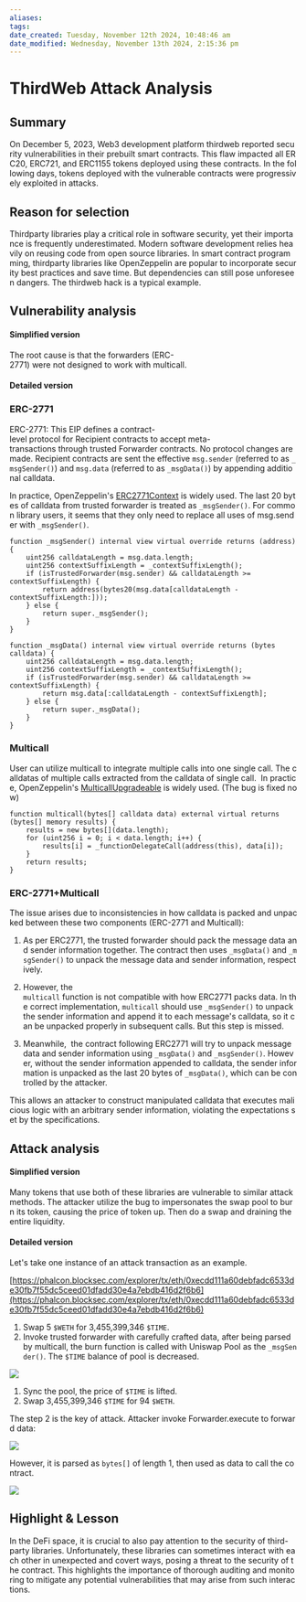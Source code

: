 ```yaml
---
aliases: 
tags: 
date_created: Tuesday, November 12th 2024, 10:48:46 am
date_modified: Wednesday, November 13th 2024, 2:15:36 pm
---
```


# ThirdWeb Attack Analysis

## Summary

On December 5, 2023, Web3 development platform thirdweb reported security vulnerabilities in their prebuilt smart contracts. This flaw impacted all ERC20, ERC721, and ERC1155 tokens deployed using these contracts. In the following days, tokens deployed with the vulnerable contracts were progressively exploited in attacks.

## Reason for selection

Thirdparty libraries play a critical role in software security, yet their importance is frequently underestimated. Modern software development relies heavily on reusing code from open source libraries. In smart contract programming, thirdparty libraries like OpenZeppelin are popular to incorporate security best practices and save time. But dependencies can still pose unforeseen dangers. The thirdweb hack is a typical example.

## Vulnerability analysis

#### Simplified version

The root cause is that the forwarders (ERC-2771) were not designed to work with multicall.

#### Detailed version

### ERC-2771

ERC-2771: This EIP defines a contract-level protocol for Recipient contracts to accept meta-transactions through trusted Forwarder contracts. No protocol changes are made. Recipient contracts are sent the effective `msg.sender` (referred to as `_msgSender()`) and `msg.data` (referred to as `_msgData()`) by appending additional calldata.

In practice, OpenZeppelin's [ERC2771Context](https://github.com/OpenZeppelin/openzeppelin-contracts/blob/master/contracts/metatx/ERC2771Context.sol) is widely used. The last 20 bytes of calldata from trusted forwarder is treated as `_msgSender()`. For common library users, it seems that they only need to replace all uses of msg.sender with `_msgSender()`.

```solidity
function _msgSender() internal view virtual override returns (address) {
    uint256 calldataLength = msg.data.length;
    uint256 contextSuffixLength = _contextSuffixLength();
    if (isTrustedForwarder(msg.sender) && calldataLength >= contextSuffixLength) {
        return address(bytes20(msg.data[calldataLength - contextSuffixLength:]));
    } else {
        return super._msgSender();
    }
}

function _msgData() internal view virtual override returns (bytes calldata) {
    uint256 calldataLength = msg.data.length;
    uint256 contextSuffixLength = _contextSuffixLength();
    if (isTrustedForwarder(msg.sender) && calldataLength >= contextSuffixLength) {
        return msg.data[:calldataLength - contextSuffixLength];
    } else {
        return super._msgData();
    }
}
```

### Multicall

User can utilize multicall to integrate multiple calls into one single call. The calldatas of multiple calls extracted from the calldata of single call.  In practice, OpenZeppelin's [MulticallUpgradeable](https://github.com/OpenZeppelin/openzeppelin-contracts-upgradeable/blob/master/contracts/utils/MulticallUpgradeable.sol) is widely used. (The bug is fixed now)

```
function multicall(bytes[] calldata data) external virtual returns (bytes[] memory results) {
    results = new bytes[](data.length);
    for (uint256 i = 0; i < data.length; i++) {
        results[i] = _functionDelegateCall(address(this), data[i]);
    }
    return results;
}
```

### ERC-2771+Multicall

The issue arises due to inconsistencies in how calldata is packed and unpacked between these two components (ERC-2771 and Multicall):

1. As per ERC2771, the trusted forwarder should pack the message data and sender information together. The contract then uses `_msgData()` and `_msgSender()` to unpack the message data and sender information, respectively.
    
2. However, the `multicall` function is not compatible with how ERC2771 packs data. In the correct implementation, `multicall` should use `_msgSender()` to unpack the sender information and append it to each message's calldata, so it can be unpacked properly in subsequent calls. But this step is missed.
    
3. Meanwhile,  the contract following ERC2771 will try to unpack message data and sender information using `_msgData()` and `_msgSender()`. However, without the sender information appended to calldata, the sender information is unpacked as the last 20 bytes of `_msgData()`, which can be controlled by the attacker.

This allows an attacker to construct manipulated calldata that executes malicious logic with an arbitrary sender information, violating the expectations set by the specifications.

## Attack analysis 

#### Simplified version

Many tokens that use both of these libraries are vulnerable to similar attack methods. The attacker utilize the bug to impersonates the swap pool to burn its token, causing the price of token up. Then do a swap and draining the entire liquidity.

#### Detailed version

Let's take one instance of an attack transaction as an example.

[https://phalcon.blocksec.com/explorer/tx/eth/0xecdd111a60debfadc6533de30fb7f55dc5ceed01dfadd30e4a7ebdb416d2f6b6](https://phalcon.blocksec.com/explorer/tx/eth/0xecdd111a60debfadc6533de30fb7f55dc5ceed01dfadd30e4a7ebdb416d2f6b6)

1. Swap 5 `$WETH` for 3,455,399,346 `$TIME`.
2. Invoke trusted forwarder with carefully crafted data, after being parsed by multicall, the burn function is called with Uniswap Pool as the `_msgSender()`. The `$TIME` balance of pool is decreased.

![](https://alidocs.oss-cn-zhangjiakou.aliyuncs.com/res/2M9qPBZ6mXbgl015/img/59799fe8-56ec-4513-9851-624b994bb7c7.png)

1. Sync the pool, the price of `$TIME` is lifted.
2. Swap 3,455,399,346 `$TIME` for 94 `$WETH`.

The step 2 is the key of attack. Attacker invoke Forwarder.execute to forward data:

![](https://alidocs.oss-cn-zhangjiakou.aliyuncs.com/res/2M9qPBZ6mXbgl015/img/91346c88-e592-4bac-a92e-483812d79e49.png)

However, it is parsed as `bytes[]` of length 1, then used as data to call the contract. 

![](https://alidocs.oss-cn-zhangjiakou.aliyuncs.com/res/2M9qPBZ6mXbgl015/img/441815b2-09e6-4558-a377-fd72a228314e.png)

## Highlight & Lesson

In the DeFi space, it is crucial to also pay attention to the security of third-party libraries. Unfortunately, these libraries can sometimes interact with each other in unexpected and covert ways, posing a threat to the security of the contract. This highlights the importance of thorough auditing and monitoring to mitigate any potential vulnerabilities that may arise from such interactions.
